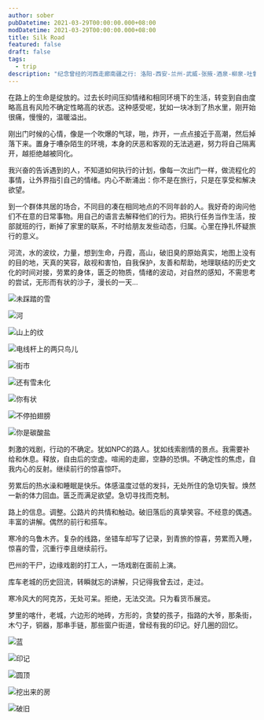 ```yaml
---
author: sober
pubDatetime: 2021-03-29T00:00:00.000+08:00
modDatetime: 2021-03-29T00:00:00.000+08:00
title: Silk Road
featured: false
draft: false
tags:
  - trip
description: "纪念曾经的河西走廊南疆之行: 洛阳-西安-兰州-武威-张掖-酒泉-柳泉-吐鲁番-乌鲁木齐-库尔勒-库车-阿克苏(巴州)-喀什"
---
```


在路上的生命是绽放的。过去长时间压抑情绪和相同环境下的生活，转变到自由度略高且有风险不确定性略高的状态。这种感受呢，犹如一块冰到了热水里，刚开始很痛，慢慢的，温暖溢出。

刚出门时候的心情，像是一个吹爆的气球，啪，炸开，一点点接近于高潮，然后掉落下来。置身于嘈杂陌生的环境，本身的厌恶和客观的无法逃避，努力将自己隔离开，越拒绝越被同化。

我兴奋的告诉遇到的人，不知道如何执行的计划，像每一次出门一样，做流程化的事情，让外界指引自己的情绪。内心不断涌出：你不是在旅行，只是在享受和解决欲望。

到一个群体共居的场合，不同目的凑在相同地点的不同年龄的人。我好奇的询问他们不在意的日常事物。用自己的语言去解释他们的行为。把执行任务当作生活，按部就班的行，断掉了家里的联系，不时给朋友发些动态，归属。心里在挣扎怀疑旅行的意义。

河流，水的波纹，力量，想到生命，丹霞，高山，破旧臭的原始真实，地图上没有的目的地，天真的笑容，敌视和害怕，自我保护，友善和帮助，地理联结的历史文化的时间对接，劳累的身体，匮乏的物质，情绪的波动，对自然的感知，不需思考的尝试，无形而有状的沙子，漫长的一天…

![未踩踏的雪](https://img1.doubanio.com/view/note/l/public/p80798429.webp)

![河](https://img3.doubanio.com/view/note/l/public/p80798442.webp)

![山上的纹](https://img1.doubanio.com/view/note/l/public/p80798428.webp)

![电线杆上的两只鸟儿](https://img3.doubanio.com/view/note/l/public/p80798432.webp)

![街市](https://img3.doubanio.com/view/note/l/public/p80798433.webp)

![还有雪未化](https://img3.doubanio.com/view/note/l/public/p80798437.webp)

![你有状](https://img1.doubanio.com/view/note/l/public/p80798438.webp)

![不停拍翅膀](https://img1.doubanio.com/view/note/l/public/p80798440.webp)

![你是碳酸盐](https://img3.doubanio.com/view/note/l/public/p80798443.webp)

刺激的戏剧，行动的不确定。犹如NPC的路人。犹如线索剧情的景点。我需要补给和休息。释放，自由后的空虚。喧闹的走廊，空静的恐惧。不确定性的焦虑，自我内心的反射。继续前行的惊喜惊吓。

劳累后的热水澡和睡眠是快乐。体感温度过低的发抖，无处所住的急切失智。焕然一新的体力回血。匮乏而满足欲望。急切寻找而克制。

路上的信息。调整。公路片的共情和触动。破旧落后的真挚笑容。不经意的偶遇。丰富的讲解。偶然的前行和搭车。

寒冷的乌鲁木齐。复杂的线路，坐错车却写了记录，到青旅的惊喜，劳累而入睡，惊喜的雪，沉重行李且继续前行。

巴州的干尸，边缘戏剧的打工人，一场戏剧在面前上演。

库车老城的历史回流，转瞬就忘的讲解，只记得我曾去过，走过。

寒冷风大的阿克苏，无处可呆。拒绝，无法交流。只为看货币展览。

梦里的喀什，老城，六边形的地砖，方形的，贪婪的孩子，指路的大爷，那条街，木勺子，铜器，那串手链，那些窗户街道，曾经有我的印记。好几圈的回忆。

![蓝](https://img3.doubanio.com/view/note/l/public/p80798427.webp)

![印记](https://img1.doubanio.com/view/note/l/public/p80798430.webp)

![圆顶](https://img9.doubanio.com/view/note/l/public/p80798434.webp)

![挖出来的房](https://img9.doubanio.com/view/note/l/public/p80798436.webp)

![破旧](https://img2.doubanio.com/view/note/l/public/p80798441.webp)

